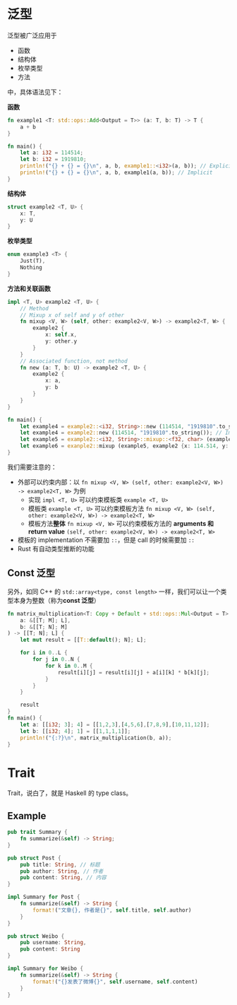 # 泛型

泛型被广泛应用于

- 函数
- 结构体
- 枚举类型
- 方法

中，具体语法见下：

**函数**

```rust
fn example1 <T: std::ops::Add<Output = T>> (a: T, b: T) -> T {
    a + b
}

fn main() {
    let a: i32 = 114514;
    let b: i32 = 1919810;
    println!("{} + {} = {}\n", a, b, example1::<i32>(a, b)); // Explicit
    println!("{} + {} = {}\n", a, b, example1(a, b)); // Implicit
}
```

**结构体**

```rust
struct example2 <T, U> {
    x: T,
    y: U
}
```

**枚举类型**

```rust
enum example3 <T> {
    Just(T),
    Nothing
}
```

**方法和关联函数**

```rust
impl <T, U> example2 <T, U> {
    // Method
    // Mixup x of self and y of other
    fn mixup <V, W> (self, other: example2<V, W>) -> example2<T, W> {
        example2 {
            x: self.x,
            y: other.y
        }
    }
    // Associated function, not method
    fn new (a: T, b: U) -> example2 <T, U> {
        example2 {
            x: a,
            y: b
        }
    }
}

fn main() {
    let example4 = example2::<i32, String>::new (114514, "1919810".to_string()); // Explicit
    let example4 = example2::new (114514, "1919810".to_string()); // Implicit
    let example5 = example2::<i32, String>::mixup::<f32, char> (example4, example2 {x: 114.514, y: '('}); // Explicit
    let example6 = exanple2::mixup (example5, example2 {x: 114.514, y: '('}); // Implicit
}
```

我们需要注意的：

- 外部可以约束内部：以 `fn mixup <V, W> (self, other: example2<V, W>) -> example2<T, W>` 为例
    - 实现 `impl <T, U>` 可以约束模板类 `example <T, U>`
    - 模板类 `example <T, U>` 可以约束模板方法 `fn mixup <V, W> (self, other: example2<V, W>) -> example2<T, W>`
    - 模板方法**整体** `fn mixup <V, W>` 可以约束模板方法的 **arguments 和 return value** `(self, other: example2<V, W>) -> example2<T, W>`
- 模板的 implementation 不需要加 `::`，但是 call 的时候需要加 `::`
- Rust 有自动类型推断的功能

## Const 泛型

另外，如同 C++ 的 `std::array<type, const length>` 一样，我们可以让一个类型本身为整数（称为**const 泛型**）

```rust
fn matrix_multiplication<T: Copy + Default + std::ops::Mul<Output = T> + std::ops::Add<Output = T>, const L: usize, const M: usize, const N: usize>(
    a: &[[T; M]; L], 
    b: &[[T; N]; M]
) -> [[T; N]; L] {
    let mut result = [[T::default(); N]; L];

    for i in 0..L {
        for j in 0..N {
            for k in 0..M {
                result[i][j] = result[i][j] + a[i][k] * b[k][j];
            }
        }
    }

    result
}
fn main() {
    let a: [[i32; 3]; 4] = [[1,2,3],[4,5,6],[7,8,9],[10,11,12]];
    let b: [[i32; 4]; 1] = [[1,1,1,1]];
    println!("{:?}\n", matrix_multiplication(b, a));
}
```

# Trait

Trait，说白了，就是 Haskell 的 type class。

## Example

```rust
pub trait Summary {
    fn summarize(&self) -> String;
}

pub struct Post {
    pub title: String, // 标题
    pub author: String, // 作者
    pub content: String, // 内容
}

impl Summary for Post {
    fn summarize(&self) -> String {
        format!("文章{}, 作者是{}", self.title, self.author)
    }
}

pub struct Weibo {
    pub username: String,
    pub content: String
}

impl Summary for Weibo {
    fn summarize(&self) -> String {
        format!("{}发表了微博{}", self.username, self.content)
    }
}
```

